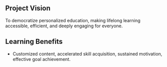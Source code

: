 ## Project Vision
To democratize personalized education, making lifelong learning accessible, efficient, and deeply engaging for everyone.
## Learning Benefits
- Customized content, accelerated skill acquisition, sustained motivation, effective goal achievement.
